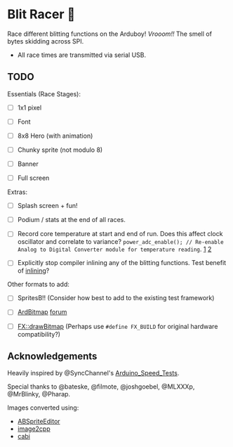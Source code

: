 # Blit Racer 🏁

Race different blitting functions on the Arduboy!
_Vrooom!!_ The smell of bytes skidding across SPI. 

- All race times are transmitted via serial USB.


## TODO

Essentials (Race Stages):

- [ ] 1x1 pixel
- [ ] Font
- [ ] 8x8 Hero (with animation)
- [ ] Chunky sprite (not modulo 8)
- [ ] Banner
- [ ] Full screen


Extras:

- [ ] Splash screen + fun!
- [ ] Podium / stats at the end of all races.
- [ ] Record core temperature at start and end of run. Does this affect clock oscillator and correlate to variance? `power_adc_enable(); // Re-enable Analog to Digital Converter module for temperature reading`. [1](http://web.archive.org/web/20180820131636/http://www.narkidae.com/research/atmega-core-temperature-sensor/) [2](https://github.com/MLXXXp/Arduboy2/pull/8/commits/c962257488bc4c8e7f12c66cfcd9e91990151b39)
- [ ] Explicitly stop compiler inlining any of the blitting functions. Test benefit of [inlining](https://www.youtube.com/watch?v=kmHyRaiJLpQ)? 



Other formats to add:

- [ ] SpritesB!! (Consider how best to add to the existing test framework)
- [ ] [ArdBitmap](https://github.com/igvina/ArdBitmap) [forum](https://community.arduboy.com/t/ardbitmap-bitmap-library-tools/2631)
- [ ] [FX::drawBitmap](https://github.com/MrBlinky/Arduboy-homemade-package/blob/694837952dbfb74ea8326cf009717cccf530b78b/board-package-source/libraries/ArduboyFX/src/ArduboyFX.h#L42-L64) (Perhaps use `#define FX_BUILD` for original hardware compatibility?)


## Acknowledgements

Heavily inspired by @SyncChannel's [Arduino_Speed_Tests](https://gist.github.com/SyncChannel/1e509ae9e8a34cc1e56a).

Special thanks to @bateske, @filmote, @joshgoebel, @MLXXXp, @MrBlinky, @Pharap.

Images converted using:

 - [ABSpriteEditor](https://github.com/Pharap/ABSpriteEditor)
 - [image2cpp](http://javl.github.io/image2cpp/)
 - [cabi](https://github.com/MLXXXp/Arduboy2/tree/master/extras/cabi)